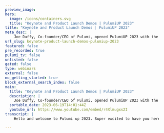 ```yaml
---
preview_image:
hero:
  image: /icons/containers.svg
  title: "Keynote and Product Launch Demos | PulumiUP 2023"
title: "Keynote and Product Launch Demos | PulumiUP 2023"
meta_desc: |
    Joe Duffy, Co-founder/CEO of Pulumi, opened PulumiUP 2023 with the latest Pulumi and Infrastructure as Code announcements. 
url_slug: keynote-product-launch-demos-pulumiup-2023
featured: false
pre_recorded: true
pulumi_tv: false
unlisted: false
gated: false
type: webinars
external: false
no_getting_started: true
block_external_search_index: false
main:
  title: "Keynote and Product Launch Demos | PulumiUP 2023"
  description: |
    Joe Duffy, Co-founder/CEO of Pulumi, opened PulumiUP 2023 with the latest Pulumi and Infrastructure as Code announcements.  Watch demos by Luke Hoban, CTO & co-founder, Meagan Cojocar, Principal Product Manager, and Evan Boyle, Engineering Manager.  
  sortable_date: 2023-06-19T14:01:44Z
  youtube_url: https://www.youtube.com/embed/r4Xlmugxs2I
transcript: |
    Hello and welcome to Pulumi up 2023. Super excited to have you here. My name is Joe Duffy, founder and Ceo of Pulumi. And today we're going to take you on a tour of Pulumi. Talk about some exciting news, some exciting momentum in the community with customers and we might see a new feature or two along the way. So I think a lot of folks know what Pulumi is here, but we have a bunch of new people in the community joining us for the first time. So I want to spend just a minute talking about what is Pulumi? Why is it special? Why do people love it and then we'll go from there. So Pulumi is infrastructures code in your favorite language. Uh Folks familiar with infrastructures code may have experience with other tools that use uh domain specific languages, DS LS or even markup languages like Yaml or Jason. And oftentimes that works fine for getting started, but especially as you scale to modern cloud architectures, the cracks begin to show. And so Plume's approach really is to take a different approach, bring your favorite programming language, whether that's javascript or typescript, Python go. Pulumi is multi language at its core. And what that means is you get all of the richness of programming languages to express your infrastructure's code. It's the best of programming languages plus the best of infrastructures code. A key important point is that you still retain all the benefits of declarative infrastructures code getting previews before you've done deployments, a full history of who changed what and when, but you're getting that richness. For example, if you need a four loop, you know, do something for every availability zone in Aws, you've got four loops or if statements or functions, everything we know and love about programming languages, but it's not just the language, it's also the ecosystem around that language, you know, Python javascript, all the ones that, that Pulumi supports have huge vibrant communities. They've got great tools like editors and IDS. So if you're a visual studio code fan or sublime text or in uh or even vim or emacs, it's just going to work great with Pulumi infrastructures code. Uh Examples of why that matters. You're going to get statement completion, interactive red squiggles. If you make a mistake, right click, go to definition, right, click to ref factor hover for documentation, really an order of magnitude improvement to productivity. Uh In addition to editors, you've got things like test frameworks and static analysis and all of those other tools in the language ecosystems. We really get to stand on the shoulders of giants and things like github copilot just work great because we're using general purpose languages that these large language models just inherently understand, but it's not just about any language, it's any cloud as well. Uh Pulumi supports over 130 different cloud providers. Of course, the major ones like Aws and Azure, Google cloud, also private cloud providers such as vsphere or open stack and cloud native like Curtis and Helm. But we don't stop there. There's many, many SA providers in the world providing cloud infrastructure these days like Mango DB Atlas cloud flare Snowflake and that infrastructure needs to be managed too. And Pulumi takes an approach where you can standardize that across all of them. And then the final dimension that's important to call out is Pulumi meets you where you are. If you're already doing C I CD with github actions or GLAB pipelines, uh you can just use that to change from just application delivery to infrastructure delivery as well. And then of course, integrating with things like Docker and identity providers such as Octa and so on. And then the net result of this is that the cloud goes from being drudgery to productivity. You just get a lot more done in less time and it's a lot more fun, too, less copy and paste. You get to use sort of tried and true engineering practices as you're building your infrastructure as code. And again, really an order of magnitude improvement to productivity. We're not talking about 10%. You're going to feel like you're coding much faster, getting a lot more done tighter inner development loop. You know, here, this example is deploying an entire Eks Kubernetes cluster in Amazon in under 15 lines of code, which is pretty impressive and you don't have to just take my word for it. You know, our customers, our community love Pulumi as well. Star Wars, amazing customer of ours doing incredible things in the cloud. They came and told us, hey, now that we've made the shift to Pulumi, we can just get things done that we couldn't have even imagined previously, we can tackle infrastructure projects at an entirely new level of scale. And what that means is they can deliver a lot more business impact a lot faster innovate and build an amazing business. And you just look in the community, people say lovely things all the time about, hey Pulumi, I can't imagine going back to, you know, the prior generation infrastructures code Nino's quote here is one of my favorite of all time. You know, some sometimes something special comes along that gives you superpowers. That special thing is Pulumi. That is a sentiment shared by many folks in our community. Pulumi is open source and so community is everything for us. And that community has grown quite a bit over the last year, uh and beyond, but recently surpassed 100,000. So we're up to 130,000 end users in the community. Uh 1800 customers who have chosen to purchase the commercial edition of Pulumi. We'll talk a little bit later about why Pulumi cloud helps the open source and helps uh uh operationalize infrastructures code at scale but amazing, amazing traction with the community and Pulumi is open source. And so we've got almost 500 open source repos at this point which is sort of mind blowing. Um But you know, the core engine, all the languages, all the SDKS, literally everything about the Pulumi infrastructures code platform is open source. Uh Over 26,000 github stars, 56,000 pull requests that we've merged since the beginning of the project uh with over 3500 open source contributors and uh sort of mind blowingly over 60 million downloads to date. And that's the open source side of things. But of course, you know, we love that Pulumi is open source, but a lot of folks in our community are just trying to get something done. They're just trying to do infrastructures code and we love to help with that. We've got over 11,000 folks who have chose to join our community. Slack, the whole plumy team hangs out there. The community helps the community very vibrant and encourage you to check it out as well. We recently earlier this year launched the Plume user groups, the pugs. We've already launched eight of those across five countries within the first week of launching, hundreds of people had signed up and we hadn't even announced it yet. So there's definitely a ton of latent demand out in the community and you can expect a lot more of this in the years to come and Pulumi just keeps getting better. And of course, we love that Pulumi sports, any cloud and any language, but there's a lot of other features and functionality that are really important when you're adopting an infrastructures code technology. And here's just a snapshot of some of the exciting things that we've shipped since Pulumi up this time last year. Uh You can see quality of life improvements like stack, read mes, which effectively give you what you have with github read mes, but for Pulumi environment, so you can document things about your, your projects, improving a lot of the language SDK. So they're more idiomatic, easier to use with improvements to dot net go and others. And then major features like Pulumi deployments and Pulumi insights deployments gives you multi language workflows really excited about deployments. We got some things in store for you today in that area and then plume insights more recently gives you search analytics and A I over your infrastructure. And these are really exciting technologies that we're really just getting started on today that you can, you can choose to use and help you with your cloud journey. And now to see all that Pulumi goodness in action, I'd like to invite Luke Homan, Pulumi CTO onto stage to give you a demo. Welcome, Luke. Great. Thanks Joe. It's wonderful to be here today. I'm gonna have a quick lap around Pulumi and show off a few of the new features we've launched over the last few weeks in the core Pulumi platform. All right. Well, let's get started with using Pulumi to build cloud infrastructure. We'll start here inside our terminal and just run Pulumi new. When we do this, we see that we have over 200 templates for a wide variety of different use cases for the cloud. We have a variety of cloud providers like Azure, Aws and a variety of others. And we have to support a number of different languages like typescript, Python go dot net and Pulumi Amal. We also have a variety of different architectures. And so here we see, we can deploy a containerized service on Azure using Python. We'll go ahead and give this a name blew me up 2023. We'll put in some default meditator and we'll make sure this is running close to us in the West US. This is going to install a bunch of dependencies just like any normal Python project. But let's go over into VS code and take a look at what this code looks like. So here we have our code just like we mentioned, this is just a normal Python project with the requirements dot TXT, a virtual environment and of course, a main dot py file. Now, I'll walk through the code in just a second. But first, the one thing that's a bit unusual or new about Pulumi is that instead of just running our Python program as a Python program, we run it using Pulumi up. And that actually allows us to run this in a desired state configuration mode just like you would with Azure resource manager, cloud formation, Terraform KTIS or any other infrastructures code tool. When we run Pulumi up, we see that it first gives a preview. So it runs my code in a mode where I can see what will happen. Even before I go and deploy this. We see that what will happen is we'll deploy a few resources, a resource group in Azure, a container registry in Azure. We'll build and push a local Docker image and then we'll run that in Azure container instances. We can go and say yes that we do want to deploy this and we'll go ahead and start deploying that infrastructure. Now this will take about a minute to deploy. And so while we wait for it to finish deploying into Azure, let's take a look at the code and some of the benefits we get from Pulumi infrastructures code. So the first benefit is that because this is just code in an existing program language that has great support within our ID, we get things like autocomplete and dot completion, we can see all the different APIS that are available like image registry, image, remote image. And so many more things, we can also see that we can use features like go to definition to dive into that library and understand the details of it. So for example, here we see an overview of how this works. We see examples and we see the entire set of properties that are available to work with. Now ID completion like that is one thing, but we also get that quick feedback loop. So for example, if I come up here and make some changes like this, we see that if I have a Typo in my code, I immediately get that feedback that there's a problem and I can fix it as I'm going not having to wait for me to deploy and have that issue affect us later on in the deployment. Similarly, if I type the pass the wrong kind of data in like I pass a string instead of a bull in here, we see that we get that feedback immediately. Overall, this provides a much more strongly typed experience where I get great editor and ID E feedback and productivity from that. Now, in this case, we're using the Azure native provider which is a full fidelity mapping of the entire Azure platform into Pulumi. This is something we work closely with the Azure team at Microsoft on and it provides the best possible experience for the Azure platform. And earlier this week, we released Azure native V two which provides increased performance and usability features for the Azure native provider. This provider offers things that go even further like EOMs that tell us all the legal values for this particular setting. So for example, for the skew on a container registry, we know that there's these exact four values. And if I mistype it, I get that same feedback. So a whole bunch of features to help with productivity. Now, this has gone ahead and finished deploying. And so I can click on this to open it up and we'll see that our app is now running inside Azure. And so here we go, we're running an application inside Azure container instances that shows hello world. Now it turns out that application was built uh from this Docker file that's just locally here as part of that template. And so we have this simple Docker file that we're building and pushing locally and we have the app dot pi file that we're running. And so let me make a change to this and we'll see what happens when we go ahead and deploy that. So if I rerun Pulumi up, we'll see that because Pulumi is an infrastructures code tool that's using desired state. We're not going to just recreate everything. We're going to figure out what is the minimum change possible to, to get to the new state that we want. And it turns out that minimum change is to make two changes to our infrastructure. One is to build and push the new copy of this image which has that code change I made. And the other one is to update our container instance to run that new code. I go ahead and click details to see exactly what's going to change. And yes, to go ahead and start deploying those updates. Now this will take a couple of minutes so we won't wait for it to finish. Um But you get the idea, you can use Pulumi to manage the entire life cycle of your infrastructure's code projects as they evolve over time. Now, in this example, we were using Azure native, but Azure native is just one of the many platforms that Pulumi supports. So here we can see that today, we have 137 packages in our registry and this has been quickly growing over the last year and a half. We, we can go into any one of these packages like a s classic and navigate around to see all the different APIS that are available. So for example, coming into S3, looking at the bucket resource and seeing that we have both the entire API definition, but also a whole bunch of examples for how to work with S3 buckets inside Pulumi in any of our programming languages. But of course, when you have a problem in the cloud that you want to solve with your infrastructures code tool. It often is not one that somebody has made an exact copy of in an example somewhere. And so for that reason, we recently introduced Pulumi AI Pulumi AI combines generative A I from open A I's GPT four with the full breadth of the strongly typed cloud resource meta from the Pulumi registry. In this simple example, we're just saying, create an AD BS that has three dot bucket resource and a plume A I will come back and tell me how to do that using Pulumi. In this case, we asked for it in typescript, but it could answer the question in any of our languages. Now, this example is fairly simple and you'll see that the code that it generates is also fairly simple. We can interestingly ask follow up questions as well to go iterate on the infrastructure along with the A I assistant. So for example, we could ask it to now show me how to do that, show me how to do that in Azure. And we'll see that it will come up with a lateral thinking and creativity of how to solve a similar problem by doing it within the Azure platform. And so plume and I is able to solve problems along with you, help you to come up with the solutions that you want for the infrastructure's code needs that you have. Now, we can do a lot more interesting things as well with Pulumi I. So I'll jump over to this example that I already generated where I asked it, I want a static website on Aws. Now, there's not one way to accomplish this. There's many ways I could potentially accomplish this. And in fact, Pulumi A and I came up with a really interesting example here of using a higher level package that's available inside the plume registry. Instead of using all the individual lower level building blocks. It's giving me a really simple one line way to create this using Pulumi. And because it's connected to the entire contents of the registry, we're able to come up with these creative solutions. Similarly, we can do the same thing in other languages. So here I asked the same question but for Go and it came up with a similar example. But using the GO language, we can also ask it much more complex queries. Like in this case, I asked it to run meta base on a s with a managed post grass database. This is a meaningfully more complex scenario where I have to generate dozen, around a dozen resources in the A platform to accomplish this goal. And Pulumi and I was able to come up with a full program that took care of all the details it needs, including understanding all the capabilities of meta base and what that implied for how I needed to connect that to the A services. Now, Pulumi I isn't perfect when it generates large pieces of code. Sometimes it does make mistakes just like any developer would when writing this amount of code. The great thing about Pulumi and I though is we can take the feedback that we got from it, try it out. And then if there are errors, we can ask Pulumi I to fix it. And so in this particular case, for example, I followed up and said that gave me an error message. Can you fix it? And I told it what the error message was and it said, oh, yep, I, I made a mistake. I said end point but I really meant port and because Pulumi I is connected into the plume registry, it can make these fixes because it can look up the information it needs about exactly what the API shape is for this infrastructure. There's a quick tour of Pulumi. I, I really think with Pulumi, I it's never been simpler to take some new idea you've got and integrate it into your infrastructure's code projects. I think this is a really significant new capability in the plans of any Pulumi developer. Now, in both of these last two examples, we've seen uh how you can take, you know, green field projects, whether it's with Pulumi New or with Pulumi A I. And so for new use cases that you have. But we know that for a lot of folks working with their infrastructures code, they have an existing project um that was either provisioned manually to point and click or some additional uh previous infrastructures code tool and they want to modernize that and bring that into Pulumi. And so, one of the things we've been working on recently is the new Pulumi convert capability which allows you to convert existing infrastructures code from other platforms into Pulumi. And early this week, we announced Pulumi convert support for terraform which allows you to take entire terraform code bases including modules and convert them over into Pulumi code. We can look at an example here where we have an open source project uh that deploys a volt infrastructure on AWS uh and uses a variety of different managed services inside AWS to do so. This is a great example and it happens to be written in terra form, but we might want to use it in Pulumi. And so let's see how we can do that. You can come back over into our terminal and just run one single command to deploy that we can run Pulumi convert. We can say we were converting from Terraform and we're converting two typescript in this case. And we're telling it to place that in this relative folder. When I run this command, it says it's converting from Terraform. After a couple of seconds, it'll tell us it's converting two no Js and then we'll see that it will install the dependencies. It needs to run this. Let me open up that folder that we just created. Now here we have our uh application was generated from that open source project that we saw. We have an index dot TS file that has all of the config that was available inside the the terra form application including all the comments and details of the configuration, including the types of the various input variables. We also then have this constructing a new class, a new volt class. And this volt class here is a mapping of the module that was being used in the terraform code over into a Pulumi component. This blooming component is just a normal class inside my typescript code here. And this normal class implements all the logic that we saw in that previous application. And so we converted over 1000 lines of code total into Pulumi when we do this, one of the things to note is although this is amazing, it doesn't get 100% of the conversion correct right away. There are some places where it doesn't understand some aspect of the original code. And so it emits a not implemented call here. And so although it converted about 1000 lines of code, there were about a dozen places where it didn't yet know how to convert that piece. And there's not implemented command here that you can go implement yourself. So we took that work from 1000 lines of code down to about a dozen lines of code that you need to fix up. And so what that means is we reduce that cost of migrating from your legacy I Solutions over into Pulumi by about 95% with Pulumi convert and support for Terraform. It's never been easier to migrate your legacy IC over. We're really excited about the ability for this and Pulumi and I to give you tools to get the productivity benefits of Pulumi for everything that you're doing with your cloud infrastructure. Thanks. That's it for my demo. I'll hand it back over to Joe. Well, thanks so much, Luke. That was absolutely mind blowing. Incredible to see that in action. I think you get a good sense. Having seen the demo of the amazing productivity I talked about earlier pulling the A I makes it easier than ever before to get up and running with any cloud architecture in any language. Um And then of course, Pulumi convert makes it easier for you to adopt Pulumi no matter where you're coming from, whether that's cloud formation, terraform point and click in the cloud console. So it's never been easier to adopt Pulumi. So, thanks again. That was great, Luke. All right. So we're going to switch gears a little bit. And from here, I'd like to talk about how teams tend to adopt infrastructures code specifically. Pulumi in practice, we saw the getting started experience, you know, it's open source, you download ac you run it on your desktop. Uh You know, once you've decided which language you're going to choose which clouds you're going to all of the tools we saw from the C I, the great experience, Pulumi AI are really essential. But at this stage, you know, you're really focused on that open source Pulumi infrastructures code and you're probably starting with a small number of environment environments, you're probably doing a proof of concept, maybe if you've got one environment, a development environment, next, you're going to think about going into production. And that's where we start to think about standardization. When it's just infrastructures code for 12 or three practitioners, it's a very different thing than adopting infrastructures code across your entire team at that stage. In in the evolution. You start to think about how do we enforce standards. What does it take to build out a platform? A lot of folks have probably heard about platform engineering. This is kind of a new, a new phrase, but talking about something that we've been doing for a very long time, uh which is building out these platforms that enable the organization around us. You start to think about how do I ensure best practices are built in whether those are compliance or security or even just your, your own cloud conventions in your, in your team. And you'll start to think about going from just manually deploying things to automating deployments in C ID, potentially with one of those integrations I mentioned earlier or running inside of a Kubernetes operator. The main thing is that that deployment will be triggered automatically based on a merge commit rather than a human being running the C I that we've seen in the demos to date. And that's where Pulumi Cloud really comes in and works better together with the Pulumi open source infrastructure as code technology. And so what is Pulumi Cloud? Well, Pulumi infrastructures code is 100% open source. I mentioned that already the Pulumi cloud is a companion to that open source technology that is really the easiest way to adopt Pulumi at scale. Frankly, it just works. You know, I think a lot of folks coming from other infrastructures code tools might have experience having to manually manage state in all of the pitfalls that can ensue make a merge conflict, you take out production, accidentally check in a secret and now you might get, get get hacked and have have an incident on your hands. There's a lot of ways to get that wrong with Plume cloud. It just works, everything's safe, secure, reliable out of the box. It also facilitates team wide collaboration. You know, an analogy I sometimes draw is similar to how you can use GIT open source, completely offline and manage your own repos. It's so much easier to adopt something like github or GIT lab to facilitate that collaboration across your team. Pulumi Cloud also has many, many versions of free for individuals. It's free forever. For teams, we've got a generous free tier. But of course, at scale. We have enterprise and business critical editions with lots and lots of great features that teams going from tens of projects to thousands of projects tend to need. And so the key areas that I'd like to highlight for Pulumi Cloud are the collaboration. You know, when you log in, you've got a dashboard, you've got your projects and stacks all there easily searchable. You get a full history of who has changed what and when for each of those stacks. So if you're ever wondering, you know, hey, who changed this property and why you can go look at that and not just find the change in Pulumi but have deep links down to the actual git commit or pull requests that approve that change. Then there's reliable state management. You know, you just don't have to think about how to manage state, how to make sure concurrent access to that state is, is serialized correctly. The Pulumi Cloud actually has an advanced transactional check pointing model, which is much more reliable. So if a failure occurs, you can always pick up where you left off. And of course, all that state is being managed for you including backups and recovery. And if you ever need to go back in time for whatever reason, you can export any previous version of that state file got built in security. I kind of already mentioned this, but it integrates with your security provider of choice whether that's github, GIT lab Atlassian Sam L SSO including Octa G suite Azure ad and others. It's got built in secrets management and encryption so that you just do the secure thing by default. You don't have to think about a separate secrets management technology that you have to integrate manually. It just works policy, guardrails with policies, code fine grain role based access control. We recently added support for O IC for cloud access management so that temporary credentials are easy and secure so that you don't have long lived credentials sitting in your C ID system, automated workflows. I already mentioned going from manually running the CL to automation, whether that's C ID integration or using Pulumi deployments, which allows you to do server side deployments using nothing but Pulumi cloud. And again, all of this is behind a rich rest API to enable you to create your own work flows from there. And then finally search and insights. We launched Pulumi Insights a couple of months ago, which includes artificial intelligence, search over all of your resources and deep links into all the cloud providers from there. So the combination of all this is just a much better quality of quality of life experience in addition to having the robustness features that most teams need when they're doing infrastructures code at scale. And now to see Pulumi Cloud in action, I'd love to invite Megan Koji car product manager at Pulumi up to the stage to give you a demo. Welcome. Megan. Thanks Joe. So as Joe is saying, Plumy cloud is the best way to manage plume at scale. Let's walk through it together. Starting on the Plumy cloud dashboard, you can find key insights about your organization and monitor activity and your resource count. Let's jump into a latest stack update so you can get the lay of the land. Now, you can see and collaborate on every update or deployment within the Pulumi service. We can quickly see what resources were updated, replaced, deleted and what failed. We can also see if there were any policy violations. Pulumi stores the state for every update. And you can see a timeline of all of the updates which you can get the state from or you can revert back to. In April, we launched a new feature as Joe mentioned called resource search. This extended the capability of the pluming cloud beyond just managing your infrastructure's code to managing your entire cloud footprint. When landing on the resources page, you can immediately see insights about your organization such as the type package projects, stacks and teams by resource camp. You can click on search facets to narrow down your search and refine it further. The search syntax is similar to other tools you might have used like github. Now let's walk through a use case. Let's say we want to find all of our resources that are in Azure, I can type package Azure. This will return both as your classic resources. And as your native resources today, I'm super excited to announce that we are taking this one step further and opening up a much larger set of data to search over resource properties. I was already able to find resources by things like the urn, the parent, the provider, the team they're in and so on. But today, any property on your resource will be indexed by Pulumi cloud and searchable after each update. Let's walk through an example. We often hear from customers that they wanna see the, they wanna search over the cloud tags that they're using in our environment. We use the cloud tag stack production. So I'm using a dot in the syntax to de to denote it as a property instead of as a column. And so we know that tags is a property. So it starts with a period and then the key value is stock production and you can see all of our resources with that property are return. Let's walk through. Another example, this one is also quite common in our feedback from customers. If we want to look by a certain availability zone, I can just type availability zone with the open col colon. And that will give me every resource that has the tag availability zone and we can refine it further by specifying what the value is. So I can say us S two A and then it'll further refine it by just those with that value there can be dozens of resource properties on a resource. And so we can use A I SI S to help us generate the query syntax A I systems is our natural language search. In this case, let's say I want to look at my organization and see if we're using any versions of my sequel that are going to be end of life this year. So I'm gonna type show my Aurora engines using version five and give that to A I assist and it will convert into our query syntax. So as you can see here, it knows that I'm looking for an R DS cluster with the engine Aurora and the engine version five. Now the reason I said five and not 5.7 for example, is this search will catch all of the five dot versions. So one resource is return, meaning that we are running 5.7 in our organization. And so we'll need to go and update it before it's end of life. I can also quickly change this to eight and see all of our R DS clusters that have already been updated to be my SQL 8.0 we can also run searches to ensure compliance. Pulumi policy code will prevent users from deploying resources that are against your internal policies such as a cloud blob storage that's exposed to the internet, but we can use search to validate compliance use cases. So let's look at this one specifically S3 buckets in production and I was lazy here. So I just said read, write. Now, let's see if A I si knows what I mean. Perfect. So this converts it to, I'm looking for the type of resource S3 bucket in the stack production and it knows that the property is AC L public reed, right? And luckily we have none in our production environments. I can just remove the right and I can see any buckets that are set as public reed, which in this case, I know these buckets are intentionally set that way. Now we'll do one last example of property search in the U I, all the searches I've shown you we can do for any cloud provider. So in this case, instead of having to figure out what the resource type name is, let's ask A is to write us a query to find all bucket objects across the various clouds. So A I assist will return a syntax for AWS GCP and Azure and it looks like it got all of the syntax correct. Now, you can have all this data at your fingertips. But searching isn't the only thing you can do with it. You can also export it to perform analytics, which could be something as simple as dumping it into a spreadsheet and using a pivot table or something as complex as using our data export API to regularly pull it into your data warehouse and build SQL queries or visualizations over it. But the value of resource search or property search isn't limited to the U I and analytics. You can also leverage the resource search api for automation and to create workflows off of your search results. But I won't just tell you, I'll show you. Now. Here I have a Python script called search dot py, which I can input any search query and then it will return the results. And so in this case, what I'm gonna try and do is check our staging environment to see if there are any instances that are still running. Now for our staging environment, we try and clean it up every Friday. So I want a quick way to be able to just see if there's any instances still running and then we can go and make sure that they're uh destroyed. So in this case, I'm doing the dot instance type so that you can specify anything that has an instance type properly regardless of what the instance type is. I know my project name and I know that my stack is staging. Now running the script returns three results. And I can check at a glance of what the instance type is for each of them to know if there's something I particularly want to clean up. I can also link directly back to the Pulumi console and then click on the AWS console link. So in 50 lines of code, you can write a script that checks every Friday and you could potentially run it in a Lambda function. And if there's results, you could send those results um in a notification to notify your team. You could, if connected to Pulumi deployments, you could also take it one step further and use the Plumy deployments s api to destroy these resources instead of having to manually clean them up. We're excited to be unveiling Pulumi property search today and can't wait to see what capabilities it unlocks for your organization. I'll now hand it back to Joe to take us through going beyond standardizing your infrastructure. Thank you, Megan. Uh That was exciting to see, you know, Pulumi Cloud in action. I think you probably get a good sense of uh you know, the total visibility and control that Pulumi cloud gives you in terms of being, being able to see what's going on in your organization and finding that needle in the haystack with search, which has just gotten even better. And it's incredible to see that search is actually covering not just finding resources but also use cases like, you know, cost security and compliance. So we're just getting started lots more search and A I improvements to come, but it's amazing to see property search and action. All right. So we've seen how to get started with infrastructures code using Pulumi open source technology. We've seen Pulumi Cloud and the role that that plays and enabling you to have visibility and control over how you're using infrastructures code in your team. And now we're going to switch gears to seeing how you scale from there and how do you go from, you know, simple projects, maybe go from one team in your organization using infrastructures code to 10 teams, very different ballgame. At that point, you start thinking about scalability. You go from tens of projects to thousands of projects. That's, that's exactly where things like search really uh are immensely valuable because you've got so many resources staying on top of actually what's happening in the organization becomes a challenge. Uh You start thinking about security policy, all these, all of these things become really mission critical. Um And in addition to that the use cases start to get more complicated and that's where we've created something called the automation API that we haven't seen yet uh in, in action up to this point, automation API really is what if infrastructure's code was not just a command line tool but a library that you could link with and embed that into a larger piece of software. And that's what automation API gives you. Uh it enables these advanced use cases. We hear all the time from enterprise customers using Pulumi at scale and, and some very exciting use cases like sophisticated orchestration of deployments, you know, blue green canaries, multi stack deployments, uh you know, multi region deployments, it really gives you the ability to customize and build a custom workflow that works for your team. And also to see a lot of platform teams building self serve portals uh for their team. We see a lot of folks who I mentioned going from one team to 10. Well, typically how that works is there's a central platform team and those 10 business units are consuming what that platform team is building. And oftentimes that can be components. Like we saw earlier in the talk to simplify and standardize on best practices within the team or it may be building a self serve portal. And the Pulumi automation API is perfect for that. Uh because you can just really create the portal. When somebody clicks a button, you go do a bunch of infrastructure stuff in response to that, still getting all the reliability and benefits of Pulumi infrastructures code technology or maybe you're building custom tools and frameworks. In fact, several folks today speaking at the conference, you know, Nitric Firefly, for example, have actually built their own products on top of Pulumi using this capability. And often we see that with startups and enterprises as well, but entire startups have chosen Pulumi to run their software as a service platform. So Cockroach Labs is a great customer of ours. I'll talk about this a little bit later but they offer a database as a service product where you go click a button in their console and they're spinning up Kubernetes clusters deploying into them all, all very sophisticated infrastructure activities in response to that. And what we found is automation API users tend to manage more with less, they get more done because we're using computers, we're using automation instead of humans to actually perform the deployments. In fact, we find that on average automation API users manage 10 times more infrastructure than those running the command line manually with traditional IAC experiences. And that's really exciting. And now to see some of that advanced automation at scale. I'd love to welcome Evan Boyle, principal engineering manager for the Pulumi cloud itself to come up and give an exciting demo and maybe announce a few exciting features along the way. Welcome, Evan. Thanks Joe. As you can imagine here at Pulumi, we build an awful lot of cloud software to support our business. And as we do that, we need to build tools for ourselves and our customers to be able to do that more efficiently at scale at Pulumi. We have hundreds of repos managing hundreds of Pulumi programs, stacks and tens of thousands of cloud resources. It's a real challenge with having that much code that we need to develop and manage on a daily basis. Often I find myself stumbling upon an application such as the Pulumi pet shop that we have right here and needing to make a change first things first, I need to find the code. Let's use Pulumi insights to search for pet shop and see if we can find the stack here, we're able to pull up all the related resources using resource search and we can open up the stacks page to find more info. Here we have a link directly to the main branch on github. Let's pull this up and see if we can find the code that we need to change. We're going to open this up inside of github codes spaces. Great. We've got our code opened in github code spaces and here's the Typo that we need to fix change fou to Pulumi. All right, we've made our code change, but that's often the easy part. Now we need to figure out how to test our changes, how to run a development environment. And all this is typically very challenging because reading needs get out of date. Sometimes these things aren't even documented at all. Let's start by opening a pull request. We use github, pull request, create and here we go pull request open in the browser without me having to download any code or get my local environment set up. Luckily, this stack is using Pulumi deployments. Pulumi deployments will automatically deploy a single use development environment in the cloud that allow us to test these changes every time I push a commit into this pull request. Pulumi deployments will take that change, deploy it to the temporary environment which we call a review stack and automatically deploy those changes into the cloud so that I can share them with my Coworkers. Collaborate more easily and make changes safely. The review stack has finished deploying and we now have a dedicated development environment for this pr there's even a comment with the link to the website that I can open up, share with my product manager and the rest of my development team for verification. Let's go ahead and open it up. Awesome. These changes look great. Let's go ahead and merge the PR A review stack is scoped to the lifetime of the pull request. So every time I push a new commit into the pr that review stack and environment gets updated automatically. So the latest changes are always deployed without me having to do anything. As soon as the pull request is merged, the review stack gets cleaned up automatically by Pulumi deployments so that cloud infrastructure doesn't leak and continue to cost us money. Pulumi deployments also takes care of rolling that change out to my other environments here, we can see it's kicked off a deployment in my primary environment and these changes are now gonna get rolled out to the other website. Plumy deployments and review stacks are pretty unique in that they allow you to develop not just application code changes but infrastructure code changes as well. With review stacks, anyone on your team can pick up a code base, make changes with confidence and collaborate with others. The main stack is finished deploying and my changes have been updated in our production environment. Looks great. Pulumi deployments and review stacks can be configured through the cloud console, the API and via plume code. Just a couple of lines within my Pulumi program allow me to specify the repo name, the GIT branch and the directory. That's it. Now, I've got git push to deploy and re review stacks enabled on every repository within my organization. Whether you're working on a team of five or enterprise of thousands Pulumi deployments, makes it easy to deliver a workflow that is fast, collaborative and safe to your entire team. Happy building. Now, back to you, Joe. Thank you, Evan. I think uh review stacks honestly is one of my favorite features we've ever shipped. I think people are gonna love it. So, looking forward to people kicking the tires giving it a try, uh really helps you ship faster, collaborate with your entire team and do so with confidence. So thanks again, Evan. All right. So we're on the home stretch, got a few more exciting things to talk about. Uh and then on to the rest of the conference today. One interesting thing now is, you know, Pulumi is not just an infrastructures code tool. I think if you've seen with Pulumi cloud and some of the new capabilities, Pulumi really is a platform and of course, that's powered by Pulumi open source flagship infrastructures code technology that sort of underpins everything we've been able to do in the Pulumi cloud platform. Um And we do that as you know, the leading industry's best infrastructures code. So we love our infrastructures code, but we are evolving the pluming platform over time. You see we launched deployments last year which is really all about multi cloud workflows. You saw with review stacks, a taste of what's to come even down the road, really building that out into a rich workflow capability for all things infrastructure. You saw that we're reimagining sort of the cloud development experience with Pulumi insights and especially with A I being able to generate your infrastructure's code and interact with your cloud in new and exciting ways. And of course, we're not going to stop there. The interesting thing about this platform of approach however, is is that we think of this as an integrated platform, this is not a collection of tools that are hard to integrate, it really is integrated in a seamless way. So as you're adopting infrastructures code, it's easy to go and add deployments to that and get insights over all of that, the common platform ensures that you've got to rest api across all of these services and product offerings. It also means you've got a consistent data model and meta data services. So the notion of a cloud resource and its properties that state how that's evolving over time is common across all of these product offerings. The manageability capabilities with dashboards, search analytics are all common and of course, the security and compliance capabilities. We've talked about like identity integration policy, encryption secrets management, audit trails and so on all work seamlessly across these, these products and all those partner integrations, you've got over 130 different cloud providers and each one of those is someone we're proud to call a partner of Pulumi, whether that's AWS or Microsoft or Google Cloud or the cloud native computing foundation and so on. You know, we've added many cloud integrations over the last year since the last Pulumi up of ours that we go help customers be successful together. We've also mentioned over 1800 customers and that's growing fast. And you can see pretty much every industry vertical, every company size represented here, you know, from innovative car manufacturers like BMW Mercedes Benz to innovators in modern medicine with astrazeneca um that have to move fast like all of these leading data and A I companies mentioned below Altana Pine Cone, et cetera. The interesting thing here is data and A I almost always requires moving fast, innovating fast shipping innovation and all of that is powered by the cloud because of the immense of compute and data required to deliver these. And Pulumi is perfect, you know, those sorts of situations and so continue to see just amazing traction with customers across all these industries. I do want to briefly highlight three success stories just in case you know, it's interesting to compare the journeys that these customers were on and why they picked Pulumi and when the first being Mercedes Benz, I mentioned, you know, they, they're really making their cars more cloud connected than ever before. And to do that, they really need to put their developers in the driver seat. They can't think of, you know, the 22 virtual machines in a database world where infrastructure was an afterthought, it's woven throughout the entire way that they develop software and develop their, their modern cars. And Pulumi allowed them to give Python to their developers, but have that central platform team that could maintain the control and were able to spin up thousands of Kubernetes clusters. And while, while knowing that they were doing so with Mercedes Benz best practices in mind. The second is Snowflake who accelerate the time to market on their path to IP O. They had experience with legacy infrastructures code tools and they just knew that the deadlines they were facing were impossible with the legacy I technology. In part because they couldn't empower the rest of the team. They only had a few domain experts that could do infrastructure code. Whereas by picking Pulumi, they were able to give all of their team access to infrastructures code and go, which was the language they were already using. And I'm very happy to say they beat their deadlines and continue to double down on Pulumi after that. And the final story is cockroach labs. I alluded to this earlier, but Pulumi is actually part of the cockroach labs product where you log in, you click a button to spin up a cockroach lab's database. On the back end, it's using automation API techniques to spin up cober netti clusters, deploy cockroach database into them across regions, clouds even migrate them over time. It's a good example where modern SAS products really do often need to tap into modern cloud infrastructure capabilities. And that's where Pulumi infrastructures code specifically with automation API can really help. So in closing, Pulumi really is the most innovative infrastructures code technology on the market. You've seen that all the amazing productivity, the amazing capabilities. It just keeps getting better over time. You saw that using Pulumi cloud in conjunction with Plume's infrastructures code is definitely the easiest way to get started, but also take it to scale um so that you can future proof your infrastructures code endeavors and make sure you have great reliability, security collaboration from day one, almost 2000 customers. Amazing growing fast, that community also growing fast along with that and everything you've seen today. I think we've had almost a half dozen, maybe, maybe more announcements today. They're all available from Pulumi dot com today along with blog posts, you know, describing how to use those features. So definitely check it out. Reminder Pulumi is open source, so free to get started, free to use all these things. Um So definitely check it out. So I want to thank you for being here today. Really love having the community here, really um definitely appreciate the time and look forward to an exciting day ahead. So you can see the agenda here. Lots of Pulumi in practice, you know, hearing from Pulumi customers partners, other members of the Pulumi team. And I'll see you back at the panel at the very end to talk about artificial intelligence and the future of cloud development should be really fun. I also wanted to mention, you know, just as a quick shout out to our partners, you know, without them Pulumi up could not be possible. You know, Aws Google Cloud Microsoft, Firefly Clotho Nitric. Those three partners are actually giving a talk here today. Super excited to see what they have to say. New relic Equinox port circle C I and Engine X definitely appreciate the support from these amazing partners. And then of course, after the event, we've got an AAA next week on Reddit with the Plumy engineering team to answer any questions you have coming out of Pulumi up. Uh We're gonna do some user group viewing parties and then a bunch of great workshops. So looking forward to seeing you there. But in the meantime, thanks again. Enjoy the day. Enjoy the conference. I hope you learned something that you can take back to your job and have a little fun too. Thank you.

---
```

